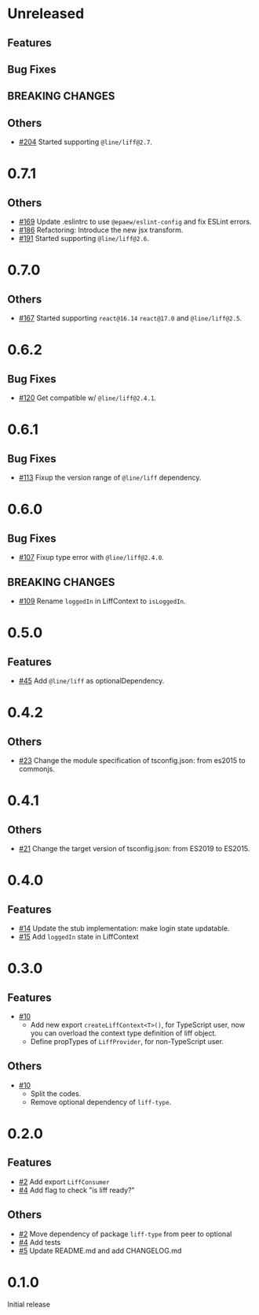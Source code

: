 # Unreleased
## Features
## Bug Fixes
## BREAKING CHANGES
## Others
* [#204](https://github.com/epaew/react-liff/pull/204) Started supporting `@line/liff@2.7`.

# 0.7.1
## Others
* [#169](https://github.com/epaew/react-liff/pull/169) Update .eslintrc to use `@epaew/eslint-config` and fix ESLint errors.
* [#186](https://github.com/epaew/react-liff/pull/186) Refactoring: Introduce the new jsx transform.
* [#191](https://github.com/epaew/react-liff/pull/191) Started supporting `@line/liff@2.6`.

# 0.7.0
## Others
* [#167](https://github.com/epaew/react-liff/pull/167) Started supporting `react@16.14` `react@17.0` and `@line/liff@2.5`.

# 0.6.2
## Bug Fixes
* [#120](https://github.com/epaew/react-liff/pull/120) Get compatible w/ `@line/liff@2.4.1`.

# 0.6.1
## Bug Fixes
* [#113](https://github.com/epaew/react-liff/pull/113) Fixup the version range of `@line/liff` dependency.

# 0.6.0
## Bug Fixes
* [#107](https://github.com/epaew/react-liff/pull/107) Fixup type error with `@line/liff@2.4.0`.

## BREAKING CHANGES
* [#109](https://github.com/epaew/react-liff/pull/109) Rename `loggedIn` in LiffContext to `isLoggedIn`.

# 0.5.0
## Features
* [#45](https://github.com/epaew/react-liff/pull/45) Add `@line/liff` as optionalDependency.

# 0.4.2
## Others
* [#23](https://github.com/epaew/react-liff/pull/23) Change the module specification of tsconfig.json: from es2015 to commonjs.

# 0.4.1
## Others
* [#21](https://github.com/epaew/react-liff/pull/21) Change the target version of tsconfig.json: from ES2019 to ES2015.

# 0.4.0
## Features
* [#14](https://github.com/epaew/react-liff/pull/14) Update the stub implementation: make login state updatable.
* [#15](https://github.com/epaew/react-liff/pull/15) Add `loggedIn` state in LiffContext

# 0.3.0
## Features
* [#10](https://github.com/epaew/react-liff/pull/10)
  * Add new export `createLiffContext<T>()`, for TypeScript user, now you can overload the context type definition of liff object.
  * Define propTypes of `LiffProvider`, for non-TypeScript user.
## Others
* [#10](https://github.com/epaew/react-liff/pull/10)
  * Split the codes.
  * Remove optional dependency of `liff-type`.

# 0.2.0
## Features
* [#2](https://github.com/epaew/react-liff/pull/2) Add export `LiffConsumer`
* [#4](https://github.com/epaew/react-liff/pull/4) Add flag to check "is liff ready?"
## Others
* [#2](https://github.com/epaew/react-liff/pull/2) Move dependency of package `liff-type` from peer to optional
* [#4](https://github.com/epaew/react-liff/pull/4) Add tests
* [#5](https://github.com/epaew/react-liff/pull/5) Update README.md and add CHANGELOG.md

# 0.1.0
Initial release
